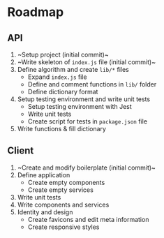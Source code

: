# Roadmap

## API

1. ~Setup project (initial commit)~
2. ~Write skeleton of `index.js` file (initial commit)~
3. Define algorithm and create `lib/*` files
    * Expand `index.js` file
    * Define and comment functions in `lib/` folder
    * Define dictionary format
4. Setup testing environment and write unit tests
    * Setup testing environment with Jest
    * Write unit tests
    * Create script for tests in `package.json` file
5. Write functions & fill dictionary

## Client

1. ~Create and modify boilerplate (initial commit)~
2. Define application
	* Create empty components
	* Create empty services
3. Write unit tests
4. Write components and services
5. Identity and design
	* Create favicons and edit meta information
	* Create responsive styles